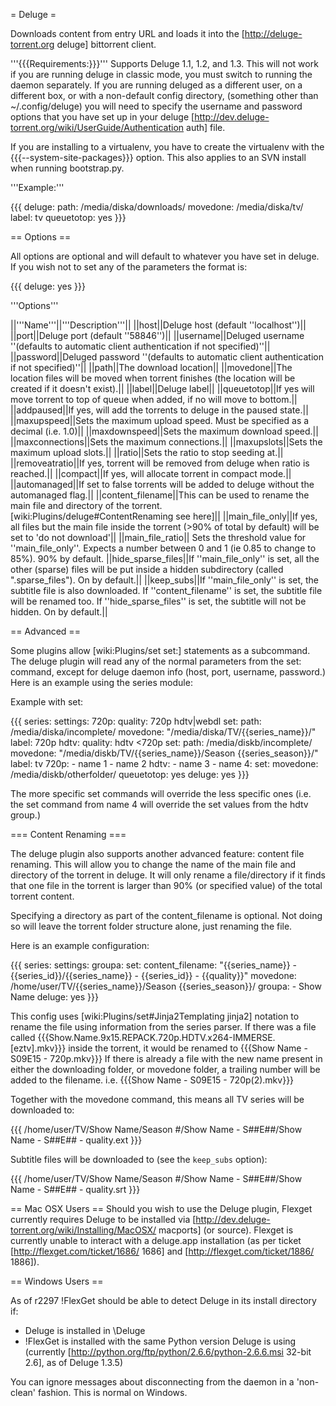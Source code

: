 = Deluge =

Downloads content from entry URL and loads it into the [http://deluge-torrent.org deluge] bittorrent client.

'''{{{Requirements:}}}'''
Supports Deluge 1.1, 1.2, and 1.3. This will not work if you are running deluge in classic mode, you must switch to running the daemon separately. If you are running deluged as a different user, on a different box, or with a non-default config directory, (something other than ~/.config/deluge) you will need to specify the username and password options that you have set up in your deluge [http://dev.deluge-torrent.org/wiki/UserGuide/Authentication auth] file.

If you are installing to a virtualenv, you have to create the virtualenv with the {{{--system-site-packages}}} option. This also applies to an SVN install when running bootstrap.py.

'''Example:'''

{{{
deluge:
  path: /media/diska/downloads/
  movedone: /media/diska/tv/
  label: tv
  queuetotop: yes
}}}

== Options ==

All options are optional and will default to whatever you have set in deluge.
If you wish not to set any of the parameters the format is:

{{{
deluge: yes
}}}

'''Options'''

||'''Name'''||'''Description'''||
||host||Deluge host (default ''localhost'')||
||port||Deluge port (default ''58846'')||
||username||Deluged username ''(defaults to automatic client authentication if not specified)''||
||password||Deluged password ''(defaults to automatic client authentication if not specified)''||
||path||The download location||
||movedone||The location files will be moved when torrent finishes (the location will be created if it doesn't exist).||
||label||Deluge label||
||queuetotop||If yes will move torrent to top of queue when added, if no will move to bottom.||
||addpaused||If yes, will add the torrents to deluge in the paused state.||
||maxupspeed||Sets the maximum upload speed. Must be specified as a decimal (i.e. 1.0)||
||maxdownspeed||Sets the maximum download speed.||
||maxconnections||Sets the maximum connections.||
||maxupslots||Sets the maximum upload slots.||
||ratio||Sets the ratio to stop seeding at.||
||removeatratio||If yes, torrent will be removed from deluge when ratio is reached.||
||compact||If yes, will allocate torrent in compact mode.||
||automanaged||If set to false torrents will be added to deluge without the automanaged flag.||
||content_filename||This can be used to rename the main file and directory of the torrent. [wiki:Plugins/deluge#ContentRenaming see here]||
||main_file_only||If yes, all files but the main file inside the torrent (>90% of total by default) will be set to 'do not download'||
||main_file_ratio|| Sets the threshold value for ''main_file_only''. Expects a number between 0 and 1 (ie 0.85 to change to 85%). 90% by default.
||hide_sparse_files||If ''main_file_only'' is set, all the other (sparse) files will be put inside a hidden subdirectory (called ".sparse_files"). On by default.||
||keep_subs||If ''main_file_only'' is set, the subtitle file is also downloaded. If ''content_filename'' is set, the subtitle file will be renamed too. If ''hide_sparse_files'' is set, the subtitle will not be hidden. On by default.||



== Advanced ==

Some plugins allow [wiki:Plugins/set set:] statements as a subcommand.
The deluge plugin will read any of the normal parameters from the set: command, except for deluge daemon info (host, port, username, password.)
Here is an example using the series module:

Example with set:

{{{
series:
  settings:
    720p:
      quality: 720p hdtv|webdl
      set:
        path: /media/diska/incomplete/
        movedone: "/media/diska/TV/{{series_name}}/"
        label: 720p
    hdtv:
      quality: hdtv <720p
      set:
        path: /media/diskb/incomplete/
        movedone: "/media/diskb/TV/{{series_name}}/Season {{series_season}}/"
        label: tv
  720p:
    - name 1
    - name 2
  hdtv:
    - name 3
    - name 4:
        set:
          movedone: /media/diskb/otherfolder/
          queuetotop: yes
deluge: yes
}}}

The more specific set commands will override the less specific ones (i.e. the set command from name 4 will override the set values from the hdtv group.)

=== Content Renaming ===

The deluge plugin also supports another advanced feature: content file renaming. This will allow you to change the name of the main file and directory of the torrent in deluge. It will only rename a file/directory if it finds that one file in the torrent is larger than 90% (or specified value) of the total torrent content.

Specifying a directory as part of the content_filename is optional. Not doing so will leave the torrent folder structure alone, just renaming the file.

Here is an example configuration:

{{{
series:
  settings:
    groupa:
      set:
        content_filename: "{{series_name}} - {{series_id}}/{{series_name}} - {{series_id}} - {{quality}}"
        movedone: /home/user/TV/{{series_name}}/Season {{series_season}}/
  groupa:
    - Show Name
deluge: yes
}}}

This config uses [wiki:Plugins/set#Jinja2Templating jinja2] notation to rename the file using information from the series parser. If there was a file called {{{Show.Name.9x15.REPACK.720p.HDTV.x264-IMMERSE.[eztv].mkv}}} inside the torrent, it would be renamed to {{{Show Name - S09E15 - 720p.mkv}}} If there is already a file with the new name present in either the downloading folder, or movedone folder, a trailing number will be added to the filename. i.e. {{{Show Name - S09E15 - 720p(2).mkv}}}

Together with the movedone command, this means all TV series will be downloaded to:

{{{
/home/user/TV/Show Name/Season #/Show Name - S##E##/Show Name - S##E## - quality.ext
}}}

Subtitle files will be downloaded to (see the `keep_subs` option):

{{{
/home/user/TV/Show Name/Season #/Show Name - S##E##/Show Name - S##E## - quality.srt
}}}

== Mac OSX Users ==
Should you wish to use the Deluge plugin, Flexget currently requires Deluge to be installed via [http://dev.deluge-torrent.org/wiki/Installing/MacOSX/ macports] (or source). Flexget is currently unable to interact with a deluge.app installation (as per ticket [http://flexget.com/ticket/1686/ 1686] and [http://flexget.com/ticket/1886/ 1886]). 

== Windows Users ==

As of r2297 !FlexGet should be able to detect Deluge in its install directory if:
- Deluge is installed in <program files>\Deluge
- !FlexGet is installed with the same Python version Deluge is using (currently [http://python.org/ftp/python/2.6.6/python-2.6.6.msi 32-bit 2.6], as of Deluge 1.3.5)

You can ignore messages about disconnecting from the daemon in a 'non-clean' fashion. This is normal on Windows.